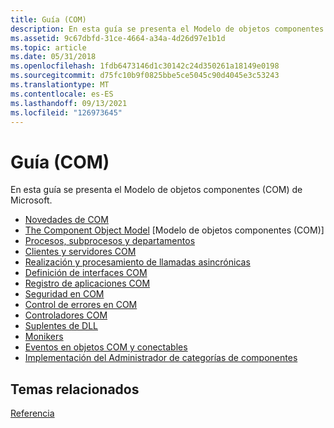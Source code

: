 ```yaml
---
title: Guía (COM)
description: En esta guía se presenta el Modelo de objetos componentes (COM) de Microsoft.
ms.assetid: 9c67dbfd-31ce-4664-a34a-4d26d97e1b1d
ms.topic: article
ms.date: 05/31/2018
ms.openlocfilehash: 1fdb6473146d1c30142c24d350261a18149e0198
ms.sourcegitcommit: d75fc10b9f0825bbe5ce5045c90d4045e3c53243
ms.translationtype: MT
ms.contentlocale: es-ES
ms.lasthandoff: 09/13/2021
ms.locfileid: "126973645"
---
```

# <a name="guide-com"></a>Guía (COM)

En esta guía se presenta el Modelo de objetos componentes (COM) de Microsoft.

-   [Novedades de COM](what-s-new-in-com.md)
-   [The Component Object Model](the-component-object-model.md) [Modelo de objetos componentes (COM)]
-   [Procesos, subprocesos y departamentos](processes--threads--and-apartments.md)
-   [Clientes y servidores COM](com-clients-and-servers.md)
-   [Realización y procesamiento de llamadas asincrónicas](making-and-processing-asynchronous-calls.md)
-   [Definición de interfaces COM](defining-com-interfaces.md)
-   [Registro de aplicaciones COM](registering-com-applications.md)
-   [Seguridad en COM](security-in-com.md)
-   [Control de errores en COM](error-handling-in-com.md)
-   [Controladores COM](com-handlers.md)
-   [Suplentes de DLL](dll-surrogates.md)
-   [Monikers](monikers.md)
-   [Eventos en objetos COM y conectables](events-in-com-and-connectable-objects.md)
-   [Implementación del Administrador de categorías de componentes](component-categories-manager-implementation.md)

## <a name="related-topics"></a>Temas relacionados

<dl> <dt>

[Referencia](reference.md)
</dt> </dl>

 

 




